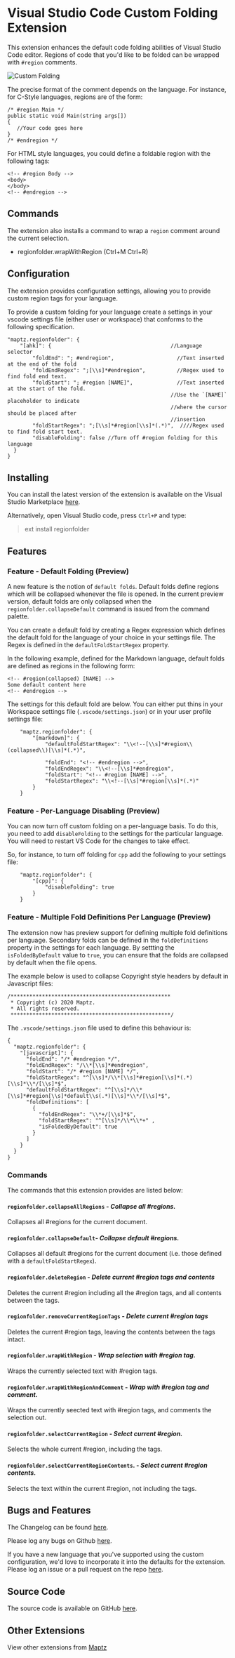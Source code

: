 # Visual Studio Code Custom Folding Extension

This extension enhances the default code folding abilities of Visual Studio Code editor. Regions of code that you'd like to be folded can be wrapped with `#region` comments.

![Custom Folding](https://raw.githubusercontent.com/maptz/Maptz.VSCode.Extensions.customfolding/master/imgs/CSharp_region_wrap.gif)

The precise format of the comment depends on the language. For instance, for C-Style languages, regions are of the form:

    /* #region Main */
    public static void Main(string args[])
    {
       //Your code goes here
    }
    /* #endregion */

For HTML style languages, you could define a foldable region with the following tags:

    <!-- #region Body -->
    <body>
    </body>
    <!-- #endregion -->

## Commands

The extension also installs a command to wrap a `region` comment around the current selection.

- regionfolder.wrapWithRegion (Ctrl+M Ctrl+R)

## Configuration

The extension provides configuration settings, allowing you to provide custom region tags for your language.

To provide a custom folding for your language create a settings in your vscode settings file (either user or workspace) that conforms to the following specification.

    "maptz.regionfolder": {
        "[ahk]": {                                      //Language selector
            "foldEnd": "; #endregion",                    //Text inserted at the end of the fold
            "foldEndRegex": ";[\\s]*#endregion",          //Regex used to find fold end text.
            "foldStart": "; #region [NAME]",              //Text inserted at the start of the fold.
                                                        //Use the `[NAME]` placeholder to indicate
                                                        //where the cursor should be placed after
                                                        //insertion
            "foldStartRegex": ";[\\s]*#region[\\s]*(.*)",  ////Regex used to find fold start text.
            "disableFolding": false //Turn off #region folding for this language
      }
    }

## Installing

<!-- #region  -->

You can install the latest version of the extension is available on the Visual Studio Marketplace [here](https://marketplace.visualstudio.com/items?itemName=maptz.regionfolder).

Alternatively, open Visual Studio code, press `Ctrl+P` and type:

> ext install regionfolder

<!-- #endregion -->

## Features
### Feature - Default Folding (Preview)

A new feature is the notion of `default folds`. Default folds define regions which will be collapsed whenever the file is opened. In the current preview version, default folds are only collapsed when the  `regionfolder.collapseDefault` command is issued from the command palette. 

You can create a default fold by creating a Regex expression which defines the default fold for the language of your choice in your settings file. The Regex is defined in the `defaultFoldStartRegex` property.

In the following example, defined for the Markdown language, default folds are defined as regions in the following form:

```
<!-- #region(collapsed) [NAME] -->
Some default content here
<!-- #endregion -->    
```
The settings for this default fold are below. You can either put thins in your Workspace settings file (`.vscode/settings.json`) or in your user profile settings file:
```
    "maptz.regionfolder": {
        "[markdown]": {        
            "defaultFoldStartRegex": "\\<!--[\\s]*#region\\(collapsed\\)[\\s]*(.*)",

            "foldEnd": "<!-- #endregion -->",
            "foldEndRegex": "\\<!--[\\s]*#endregion",
            "foldStart": "<!-- #region [NAME] -->",
            "foldStartRegex": "\\<!--[\\s]*#region[\\s]*(.*)"
        }
    }
```

### Feature - Per-Language Disabling  (Preview)

You can now turn off custom folding on a per-language basis. To do this, you need to add `disableFolding` to the settings for the particular language. You will need to restart VS Code for the changes to take effect. 

So, for instance, to turn off folding for `cpp` add the following to your settings file:

```
    "maptz.regionfolder": {
        "[cpp]": {        
            "disableFolding": true
        }
    }
```

### Feature - Multiple Fold Definitions Per Language (Preview)

The extension now has preview support for defining multiple fold definitions per language. Secondary folds can be defined in the `foldDefinitions` property in the settings for each language. By settting the `isFoldedByDefault` value to `true`, you can ensure that the folds are collapsed by default when the file opens. 

The example below is used to collapse Copyright style headers by default in Javascript files:

```
/***************************************************
 * Copyright (c) 2020 Maptz.
 * All rights reserved.
 ***************************************************/
```

The `.vscode/settings.json` file used to define this behaviour is:

```
{
  "maptz.regionfolder": {
    "[javascript]": {
      "foldEnd": "/* #endregion */",
      "foldEndRegex": "/\\*[\\s]*#endregion",
      "foldStart": "/* #region [NAME] */",
      "foldStartRegex": "^[\\s]*/\\*[\\s]*#region[\\s]*(.*)[\\s]*\\*/[\\s]*$",
      "defaultFoldStartRegex": "^[\\s]*/\\*[\\s]*#region[\\s]*default\\s(.*)[\\s]*\\*/[\\s]*$",
      "foldDefinitions": [
        {
          "foldEndRegex": "\\*+/[\\s]*$",
          "foldStartRegex": "^[\\s]*/\\*\\*+" ,
          "isFoldedByDefault": true
        }
      ]
    }
  }
}
```



### Commands

The commands that this extension provides are listed below:

#### `regionfolder.collapseAllRegions` - *Collapse all #regions.*
Collapses all #regions for the current document.

#### `regionfolder.collapseDefault`- *Collapse default #regions.*
Collapses all default #regions for the current document (i.e. those defined with a `defaultFoldStartRegex`).

#### `regionfolder.deleteRegion` - *Delete current #region tags and contents*
Deletes the current #region including all the #region tags, and all contents between the tags. 
#### `regionfolder.removeCurrentRegionTags` - *Delete current #region tags*
Deletes the current #region tags, leaving the contents between the tags intact. 

#### `regionfolder.wrapWithRegion` - *Wrap selection with #region tag.*
Wraps the currently selected text with #region tags. 

#### `regionfolder.wrapWithRegionAndComment` - *Wrap with #region tag and comment.*
Wraps the currently seected text with #region tags, and comments the selection out. 

#### `regionfolder.selectCurrentRegion` - *Select current #region.*
Selects the whole current #region, including the tags.

#### `regionfolder.selectCurrentRegionContents`. - *Select current #region contents.*
Selects the text within the current #region, not including the tags. 


## Bugs and Features

The Changelog can be found [here](CHANGELOG.md).

Please log any bugs on Github [here](https://github.com/maptz/Maptz.VSCode.Extensions.CustomFolding/issues).

If you have a new language that you've supported using the custom configuration, we'd love to incorporate it into the defaults for the extension. Please log an issue or a pull request on the repo [here](https://github.com/maptz/Maptz.VSCode.Extensions.CustomFolding/).

## Source Code

The source code is available on GitHub [here](https://github.com/maptz/Maptz.VSCode.Extensions.CustomFolding).

## Other Extensions

View other extensions from [Maptz](https://marketplace.visualstudio.com/publishers/maptz)
